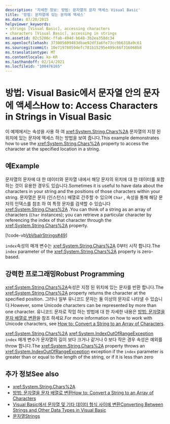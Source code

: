 ```yaml
---
description: '자세한 정보: 방법: 문자열의 문자 액세스 Visual Basic'
title: '방법: 문자열에 있는 문자에 액세스'
ms.date: 07/20/2015
helpviewer_keywords:
- strings [Visual Basic], accessing characters
- characters [Visual Basic], accessing in strings
ms.assetid: 02c5206c-ffab-494d-b648-3b2ea358dc34
ms.openlocfilehash: 373005699483dbae92df3a6fe73cc9b6318a9c61
ms.sourcegitcommit: 10e719780594efc781b15295e499c66f316068b8
ms.translationtype: MT
ms.contentlocale: ko-KR
ms.lasthandoff: 02/14/2021
ms.locfileid: "100476165"
---
```

# <a name="how-to-access-characters-in-strings-in-visual-basic"></a><span data-ttu-id="512f6-103">방법: Visual Basic에서 문자열 안의 문자에 액세스</span><span class="sxs-lookup"><span data-stu-id="512f6-103">How to: Access Characters in Strings in Visual Basic</span></span>

<span data-ttu-id="512f6-104">이 예제에서는 속성을 사용 하 여 <xref:System.String.Chars%2A> 문자열의 지정 된 위치에 있는 문자에 액세스 하는 방법을 보여 줍니다.</span><span class="sxs-lookup"><span data-stu-id="512f6-104">This example demonstrates how to use the <xref:System.String.Chars%2A> property to access the character at the specified location in a string.</span></span>  
  
## <a name="example"></a><span data-ttu-id="512f6-105">예</span><span class="sxs-lookup"><span data-stu-id="512f6-105">Example</span></span>  

 <span data-ttu-id="512f6-106">문자열의 문자에 대 한 데이터와 문자열 내에서 해당 문자의 위치에 대 한 데이터를 포함 하는 것이 유용한 경우도 있습니다.</span><span class="sxs-lookup"><span data-stu-id="512f6-106">Sometimes it is useful to have data about the characters in your string and the positions of those characters within your string.</span></span> <span data-ttu-id="512f6-107">문자열은 문자 (인스턴스) 배열로 간주할 수 있으며 `Char` , 속성을 통해 해당 문자의 인덱스를 참조 하 여 특정 문자를 검색할 수 있습니다 <xref:System.String.Chars%2A> .</span><span class="sxs-lookup"><span data-stu-id="512f6-107">You can think of a string as an array of characters (`Char` instances); you can retrieve a particular character by referencing the index of that character through the <xref:System.String.Chars%2A> property.</span></span>  
  
 [!code-vb[VbVbalrStrings#49](~/samples/snippets/visualbasic/VS_Snippets_VBCSharp/VbVbalrStrings/VB/Class2.vb#49)]  
  
 <span data-ttu-id="512f6-108">`index`속성의 매개 변수는 <xref:System.String.Chars%2A> 0부터 시작 합니다.</span><span class="sxs-lookup"><span data-stu-id="512f6-108">The `index` parameter of the <xref:System.String.Chars%2A> property is zero-based.</span></span>  
  
## <a name="robust-programming"></a><span data-ttu-id="512f6-109">강력한 프로그래밍</span><span class="sxs-lookup"><span data-stu-id="512f6-109">Robust Programming</span></span>  

 <span data-ttu-id="512f6-110"><xref:System.String.Chars%2A>속성은 지정 된 위치에 있는 문자를 반환 합니다.</span><span class="sxs-lookup"><span data-stu-id="512f6-110">The <xref:System.String.Chars%2A> property returns the character at the specified position.</span></span> <span data-ttu-id="512f6-111">그러나 일부 유니코드 문자는 둘 이상의 문자로 나타낼 수 있습니다.</span><span class="sxs-lookup"><span data-stu-id="512f6-111">However, some Unicode characters can be represented by more than one character.</span></span> <span data-ttu-id="512f6-112">유니코드 문자로 작업 하는 방법에 대 한 자세한 내용은 [방법: 문자열을 문자 배열로 변환](how-to-convert-a-string-to-an-array-of-characters.md)을 참조 하세요.</span><span class="sxs-lookup"><span data-stu-id="512f6-112">For more information on how to work with Unicode characters, see [How to: Convert a String to an Array of Characters](how-to-convert-a-string-to-an-array-of-characters.md).</span></span>  
  
 <span data-ttu-id="512f6-113"><xref:System.String.Chars%2A> <xref:System.IndexOutOfRangeException> `index` 매개 변수가 문자열의 길이 보다 크거나 같거나 0 보다 작은 경우 속성은 예외를 throw 합니다.</span><span class="sxs-lookup"><span data-stu-id="512f6-113">The <xref:System.String.Chars%2A> property throws an <xref:System.IndexOutOfRangeException> exception if the `index` parameter is greater than or equal to the length of the string, or if it is less than zero</span></span>  
  
## <a name="see-also"></a><span data-ttu-id="512f6-114">추가 정보</span><span class="sxs-lookup"><span data-stu-id="512f6-114">See also</span></span>

- <xref:System.String.Chars%2A>
- [<span data-ttu-id="512f6-115">방법: 문자열을 문자 배열로 변환</span><span class="sxs-lookup"><span data-stu-id="512f6-115">How to: Convert a String to an Array of Characters</span></span>](how-to-convert-a-string-to-an-array-of-characters.md)
- [<span data-ttu-id="512f6-116">Visual Basic에서 문자열 및 기타 데이터 형식 사이에 변환</span><span class="sxs-lookup"><span data-stu-id="512f6-116">Converting Between Strings and Other Data Types in Visual Basic</span></span>](converting-between-strings-and-other-data-types.md)
- [<span data-ttu-id="512f6-117">문자열</span><span class="sxs-lookup"><span data-stu-id="512f6-117">Strings</span></span>](index.md)
